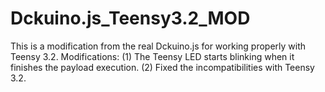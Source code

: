 # Dckuino.js_Teensy3.2_MOD
This is a modification from the real Dckuino.js for working properly with Teensy 3.2. Modifications:
(1) The Teensy LED starts blinking when it finishes the payload execution.
(2) Fixed the incompatibilities with Teensy 3.2.

